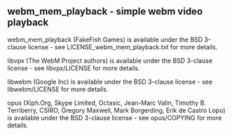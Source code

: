 ## webm_mem_playback - simple webm video playback

webm_mem_playback (FakeFish Games) is available under the
BSD 3-clause license - see LICENSE_webm_mem_playback.txt
for more details.

libvpx (The WebM Project authors) is available under the
BSD 3-clause license - see libvpx/LICENSE for more details.

libwebm (Google Inc) is available under the BSD 3-clause
license - see libwebm/LICENSE for more details.

opus (Xiph.Org, Skype Limited, Octasic, Jean-Marc Valin,
Timothy B. Terriberry, CSIRO, Gregory Maxwell, Mark Borgerding,
Erik de Castro Lopo) is available under the BSD 3-clause
license - see opus/COPYING for more details.
